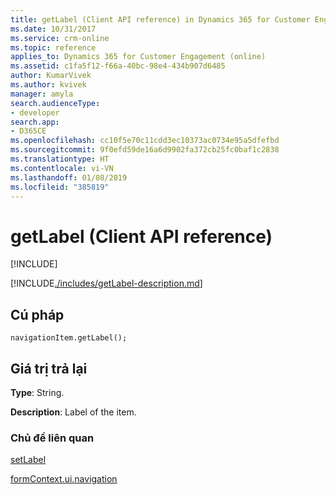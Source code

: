 ```yaml
---
title: getLabel (Client API reference) in Dynamics 365 for Customer Engagement| MicrosoftDocs
ms.date: 10/31/2017
ms.service: crm-online
ms.topic: reference
applies_to: Dynamics 365 for Customer Engagement (online)
ms.assetid: c1fa5f12-f66a-40bc-98e4-434b907d6485
author: KumarVivek
ms.author: kvivek
manager: amyla
search.audienceType:
- developer
search.app:
- D365CE
ms.openlocfilehash: cc10f5e70c11cdd3ec10373ac0734e95a5dfefbd
ms.sourcegitcommit: 9f0efd59de16a6d9902fa372cb25fc0baf1c2838
ms.translationtype: HT
ms.contentlocale: vi-VN
ms.lasthandoff: 01/08/2019
ms.locfileid: "385819"
---
```

# <a name="getlabel-client-api-reference"></a>getLabel (Client API reference)

[!INCLUDE[](../../../../includes/cc_applies_to_update_9_0_0.md)]

[!INCLUDE[./includes/getLabel-description.md](./includes/getLabel-description.md)]

## <a name="syntax"></a>Cú pháp

`navigationItem.getLabel();`

## <a name="return-value"></a>Giá trị trả lại

**Type**: String.

**Description**: Label of the item.

### <a name="related-topics"></a>Chủ đề liên quan

[setLabel](setLabel.md)

[formContext.ui.navigation](../formContext-ui-navigation.md)



